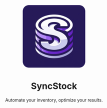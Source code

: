 
<div align="center">    
  <img src="imgs-readme/logoss.png"  alt="Sync Stock Solutions logo" width="200" height="auto"> 
  <h1>SyncStock</h1>  
  <p>Automate your inventory, optimize your results. </p>
</div>

